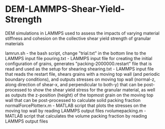 # DEM-LAMMPS-Shear-Yield-Strength
DEM simulations in LAMMPS used to assess the impacts of varying material stiffness and cohesion on the collective shear yield strength of granular materials

lamrun.sh - the bash script, change "trial.txt" in the bottom line to the LAMMPS input file
pouring.txt - LAMMPS input file for creating the initial configuration of grains, generates "packing-2000000.restart" file that is read and used as the setup for shearing
shearing.txt - LAMMPS input file that reads the restart file, shears grains with a moving top wall (and periodic boundary conditions), and outputs stresses on moving top wall (normal-z, along direction of shear-x, and perpendicular to both-y) that can be post-processed to show the shear yield stress for the granular material, as well as outputs the z-position (height) of the topmost grain on the moving top wall that can be post-processed to calculate solid packing fraction
normalForcePlotterx.m - MATLAB script that plots the stresses on the moving top wall by reading LAMMPS output files
rvolumepacking.m - MATLAB script that calculates the volume packing fraction by reading LAMMPS output files
